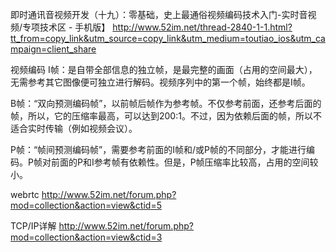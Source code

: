 即时通讯音视频开发（十九）：零基础，史上最通俗视频编码技术入门-实时音视频/专项技术区 - 手机版】
http://www.52im.net/thread-2840-1-1.html?tt_from=copy_link&utm_source=copy_link&utm_medium=toutiao_ios&utm_campaign=client_share


视频编码
I帧：是自带全部信息的独立帧，是最完整的画面（占用的空间最大），无需参考其它图像便可独立进行解码。视频序列中的第一个帧，始终都是I帧。

B帧：“双向预测编码帧”，以前帧后帧作为参考帧。不仅参考前面，还参考后面的帧，所以，它的压缩率最高，可以达到200:1。不过，因为依赖后面的帧，所以不适合实时传输（例如视频会议）。

P帧：“帧间预测编码帧”，需要参考前面的I帧和/或P帧的不同部分，才能进行编码。P帧对前面的P和I参考帧有依赖性。但是，P帧压缩率比较高，占用的空间较小。



webrtc
http://www.52im.net/forum.php?mod=collection&action=view&ctid=5


TCP/IP详解
http://www.52im.net/forum.php?mod=collection&action=view&ctid=3
